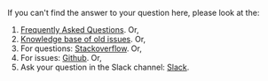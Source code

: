 If you can't find the answer to your question here, please look at the:

1. [Frequently Asked Questions](/docs/weaviate/more-resources/faq). Or,
1. [Knowledge base of old issues](https://github.com/semi-technologies/weaviate/issues?utf8=%E2%9C%93&q=label%3Abug). Or,
1. For questions: [Stackoverflow](https://stackoverflow.com/questions/tagged/weaviate). Or,
1. For issues: [Github](https://github.com/semi-technologies/weaviate/issues). Or,
1. Ask your question in the Slack channel: [Slack](https://join.slack.com/t/weaviate/shared_invite/zt-goaoifjr-o8FuVz9b1HLzhlUfyfddhw).
